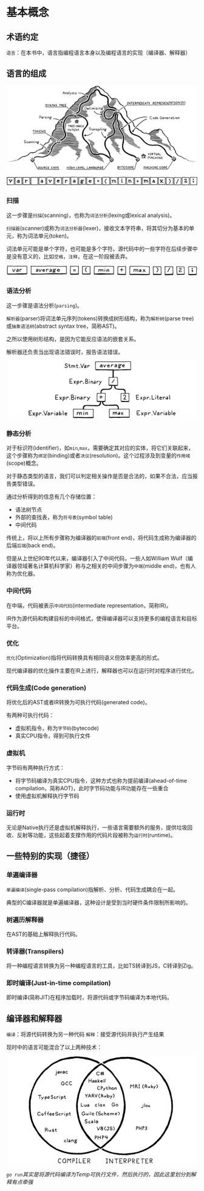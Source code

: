 # 基本概念

## 术语约定

`语言`：在本书中，语言指编程语言本身以及编程语言的实现（编译器、解释器）

## 语言的组成

![](assets/Pasted%20image%2020240305205151.png)

![](assets/Pasted%20image%2020240305205716.png)
### 扫描

这一步骤是`扫描`(scanning)，也称为`词法分析`(lexing或lexical analysis)。

`扫描器`(scanner)或称为`词法分析器`(lexer)，接收文本字符串，将其切分为基本的单元，称为词法单元(token)。

词法单元可能是单个字符，也可能是多个字符。源代码中的一些字符在后续步骤中是没有意义的，比如`空格`，`注释`，在这一阶段被丢弃。

![](assets/Pasted%20image%2020240305205730.png)

### 语法分析

这一步骤是语法分析(`parsing`)。

`解析器`(parser)将词法单元序列(tokens)转换成树形结构，称为`解析树`(parse tree)或`抽象语法树`(abstract syntax tree，简称AST)。

之所以使用树形结构，是因为它能反应语法的嵌套关系。

解析器还负责当出现语法错误时，报告语法错误。

![](assets/Pasted%20image%2020240305210341.png)

### 静态分析

对于标识符(identifier)，如`min`,`max`，需要确定其对应的实体，将它们关联起来，这个步骤称为`绑定`(binding)或者`决议`(resolution)。这个过程涉及到变量的`作用域`(scope)概念。

对于静态类型的语言，我们可以判定相关操作是否是合法的，如果不合法，应当报告类型错误。

通过分析得到的信息有几个存储位置：

- 语法树节点
- 外部的查找表，称为`符号表`(symbol table)
- 中间代码

传统上，将以上所有步骤称为编译器的`前端`(front end)，将代码生成称为编译器的后端`后端`(back end)。

但是从上世纪90年代以来，编译器引入了中间代码，一些人如William Wulf（编译器领域著名计算机科学家）称与之相关的中间步骤为`中端`(middle end)，也有人称为优化器。

### 中间代码

在中端，代码被表示`中间代码`(intermediate representation，简称IR)。

IR作为源代码和构建目标的中间格式，使得编译器可以支持更多的编程语言和目标平台。

### 优化

`优化`(Optimization)指将代码转换具有相同语义但效率更高的形式。

现代编译器的优化操作主要在IR上进行，解释器也可以在运行时对程序进行优化。

### 代码生成(Code generation)

将优化后的AST或者IR转换为可执行代码(generated code)。

有两种可执行代码：

- 虚拟机指令，称为`字节码`(bytecode)
- 真实CPU指令，得到可执行文件

### 虚拟机

字节码有两种执行方式：

- 将字节码编译为真实CPU指令，这种方式也称为提前编译(ahead-of-time compilation，简称AOT)，此时字节码功能与IR功能存在一些重合
- 使用虚拟机解释执行字节码

### 运行时

无论是Native执行还是虚拟机解释执行，一些语言需要额外的服务，提供垃圾回收、反射等功能，这些起着支撑作用的代码片段被称为`运行时`(runtime)。

## 一些特别的实现（捷径）

### 单遍编译器

`单遍编译`(single-pass compilation)指解析、分析、代码生成耦合在一起。

典型的C编译器就是单遍编译器，这种设计是受到当时硬件条件限制所影响的。

### 树遍历解释器

在AST的基础上解释执行代码。

### 转译器(Transpilers)

将一种编程语言转换为另一种编程语言的工具，比如TS转译到JS，C转译到Zig。

### 即时编译(Just-in-time compilation)

即时编译(简称JIT)在程序加载时，将源代码或字节码编译为本地代码。

## 编译器和解释器

`编译`：将源代码转换为另一种代码
`解释`：接受源代码并执行产生结果

现时中的语言可能混合了以上两种技术：

![](assets/Pasted%20image%2020240305220214.png)

*`go run`其实是将源代码编译为Temp可执行文件，然后执行的，因此这里划分到解释有点牵强*